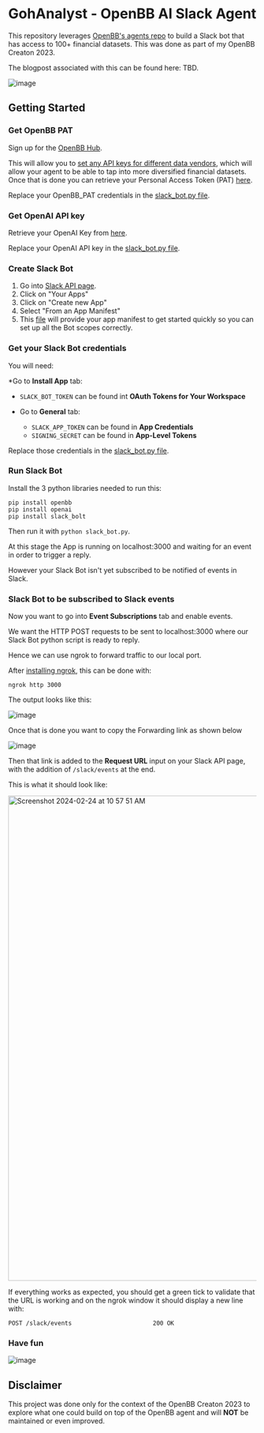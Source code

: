 # GohAnalyst - OpenBB AI Slack Agent

This repository leverages [OpenBB's agents repo](https://github.com/OpenBB-finance/openbb-agents) to build a Slack bot that has access to 100+ financial datasets. This was done as part of my OpenBB Creaton 2023.

The blogpost associated with this can be found here: TBD.

![image](https://github.com/DidierRLopes/openbb-slack-agent/assets/25267873/cdb72cc4-4bf1-4078-a800-b398b6a6c7e6)

## Getting Started

### Get OpenBB PAT

Sign up for the [OpenBB Hub](https://my.openbb.co).

This will allow you to [set any API keys for different data vendors](https://my.openbb.co/app/platform/api-keys), which will allow your agent to be able to tap into more diversified financial datasets. Once that is done you can retrieve your Personal Access Token (PAT) [here](https://my.openbb.co/app/platform/pat).

Replace your OpenBB_PAT credentials in the [slack_bot.py file](slack_bot.py).

### Get OpenAI API key

Retrieve your OpenAI Key from [here](https://platform.openai.com/api-keys).

Replace your OpenAI API key in the [slack_bot.py file](slack_bot.py).

### Create Slack Bot

1. Go into [Slack API page](https://api.slack.com/).
2. Click on "Your Apps"
3. Click on "Create new App"
4. Select "From an App Manifest"
5. This [file](/slack_bot_manifest.json) will provide your app manifest to get started quickly so you can set up all the Bot scopes correctly.

### Get your Slack Bot credentials

You will need: 

*Go to **Install App** tab:  
  * `SLACK_BOT_TOKEN` can be found int **OAuth Tokens for Your Workspace**

* Go to **General** tab:
  * `SLACK_APP_TOKEN` can be found in **App Credentials**
  * `SIGNING_SECRET` can be found in **App-Level Tokens**

Replace those credentials in the [slack_bot.py file](slack_bot.py).

### Run Slack Bot

Install the 3 python libraries needed to run this:

```
pip install openbb
pip install openai
pip install slack_bolt
```

Then run it with `python slack_bot.py`.

At this stage the App is running on localhost:3000 and waiting for an event in order to trigger a reply.

However your Slack Bot isn't yet subscribed to be notified of events in Slack.

### Slack Bot to be subscribed to Slack events

Now you want to go into **Event Subscriptions** tab and enable events.

We want the HTTP POST requests to be sent to localhost:3000 where our Slack Bot python script is ready to reply.

Hence we can use ngrok to forward traffic to our local port.

After [installing ngrok](https://ngrok.com/docs/guides/getting-started/), this can be done with:

```
ngrok http 3000
```

The output looks like this:

![image](https://github.com/DidierRLopes/openbb-slack-agent/assets/25267873/cbce258d-c495-4835-9799-905ab501ed5f)

Once that is done you want to copy the Forwarding link as shown below

![image](https://github.com/DidierRLopes/openbb-slack-agent/assets/25267873/fb99a229-05c2-4c32-bd9f-7cc95866ece4)

Then that link is added to the **Request URL** input on your Slack API page, with the addition of `/slack/events` at the end.

This is what it should look like:

<img width="982" alt="Screenshot 2024-02-24 at 10 57 51 AM" src="https://github.com/DidierRLopes/openbb-slack-agent/assets/25267873/85e46a90-a537-499a-a984-1de1d43fa295">

If everything works as expected, you should get a green tick to validate that the URL is working and on the ngrok window it should display a new line with:

```
POST /slack/events                       200 OK
```

### Have fun

![image](https://github.com/DidierRLopes/openbb-slack-agent/assets/25267873/754fa920-2b17-47b8-99f2-3e6352daf8bc)


## Disclaimer

This project was done only for the context of the OpenBB Creaton 2023 to explore what one could build on top of the OpenBB agent and will **NOT** be maintained or even improved.

